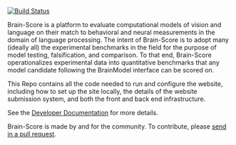 [![Build Status](http://brain-score-jenkins.com:8080/buildStatus/icon?job=web/web_daily_test)](http://brain-score-jenkins.com:8080/buildStatus/icon?job=web/web_daily_test)

Brain-Score is a platform to evaluate computational models of vision and language on their match to behavioral and 
neural measurements in the domain of language processing. The intent of Brain-Score is to adopt many (ideally all) 
the experimental benchmarks in the field for the purpose of model testing, falsification, and comparison. To that end, 
Brain-Score operationalizes experimental data into quantitative benchmarks that any model candidate following the 
BrainModel interface can be scored on.

This Repo contains all the code needed to run and configure the website, including how to set up the site locally, the 
details of the website submission system, and both the front and back end infrastructure.

See the [Developer Documentation](https://brain-scoreweb.readthedocs.io) for more details.

Brain-Score is made by and for the community. To contribute, please [send in a pull request](https://github.com/brain-score/brain-score.web/pulls).
